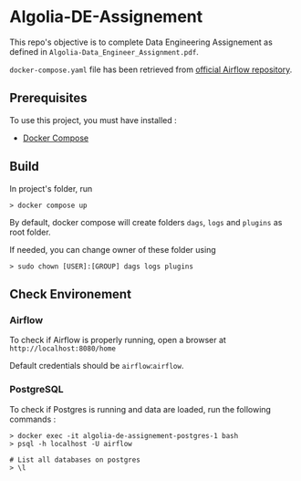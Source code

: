 # Algolia-DE-Assignement

This repo's objective is to complete Data Engineering Assignement as defined in `Algolia-Data_Engineer_Assignment.pdf`.

`docker-compose.yaml` file has been retrieved from [official Airflow repository](https://github.com/apache/airflow/blob/main/docs/apache-airflow/howto/docker-compose/docker-compose.yaml).
## Prerequisites

To use this project, you must have installed : 
* [Docker Compose](https://docs.docker.com/compose/install/)

## Build 

In project's folder, run 

```console
> docker compose up
```

By default, docker compose will create folders `dags`, `logs` and `plugins` as root folder. 

If needed, you can change owner of these folder using 

```console
> sudo chown [USER]:[GROUP] dags logs plugins
```

## Check Environement

### Airflow

To check if Airflow is properly running, open a browser at `http://localhost:8080/home`

Default credentials should be `airflow`:`airflow`.

### PostgreSQL

To check if Postgres is running and data are loaded, run the following commands : 

```console
> docker exec -it algolia-de-assignement-postgres-1 bash 
> psql -h localhost -U airflow

# List all databases on postgres
> \l 
```

